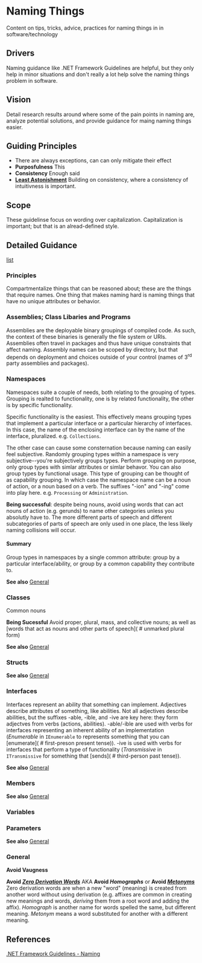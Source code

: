# Naming Things
Content on tips, tricks, advice, practices for naming things in in software/technology

## Drivers
Naming guidance like .NET Framework Guidelines are helpful, but they only help in minor situations and don't really a lot help solve the naming things problem in software.

## Vision
Detail research results around where some of the pain points in naming are, analyze potential solutions, and provide guidance for maing naming things easier.

## Guiding Principles
- There are always exceptions, can can only mitigate their effect
- **Purposfulness** This
- **Consistency** Enough said
- **[Least Astonishment](https://en.wikipedia.org/wiki/Principle_of_least_astonishment)** Building on consistency, where a consistency of intuitivness is important.

## Scope
These guidelinse focus on wording over capitalization.  Capitalization is important; but that is an alread-defined style.

## Detailed Guidance
[list]( # "likiuj")

### Principles
Compartmentalize things that can be reasoned about; these are the things that require names.  One thing that makes naming hard is naming things that have no unique attributes or behavior.

### Assemblies; Class Libaries and Programs
Assemblies are the deployable binary groupings of compiled code.  As such, the context of these binaries is generally the file system or URIs.  Assemblies often travel in packages and thus have unique constraints that affect naming.  Assembly names can be scoped by directory, but that depends on deployment and choices outside of your control (names of 3<sup>rd</sup> party assemblies and  packages).


### Namespaces
Namespaces suite a couple of needs, both relating to the grouping of types.  Grouping is realted to functionality, one is by related functionality, the other is by specific functionality.

Specific functionality is the easiest.  This effectively means grouping types that implement a particular interface or a particular hierarchy of interfaces.  In this case, the name of the enclosing interface can by the name of the interface, pluralized.  e.g. `Collections`.

The other case can cause some consternation because naming can easily feel subjective.  Randomly grouping types within a namespace is very subjective--you're subjectively groups types.  Perform grouping on purpose, only group types with simlar attributes or simlar behavor.  You can also group types by functional usage.  This type of grouping can be thought of as capability grouping.  In which case the namespace name can be a noun of action, or a noun based on a verb.  The suffixes "-ion" and "-ing" come into play here.  e.g. `Processing` or `Administration`.

**Being successful**: despite being nouns, avoid using words that can act nouns of action (e.g. gerunds) to name other categories unless you absolutly have to.  The more different parts of speech and different subcategories of parts of speech are only used in one place, the less likely naming collisions will occur.

#### Summary
Group types in namespaces by a single common attribute: group by a particular interface/ability, or group by a common capability they contribute to.

**See also** [General](#general)

### Classes
Common nouns

**Being Sucessful** Avoid proper, plural, mass, and collective nouns; as well as [words that act as nouns and other parts of speech]( # unmarked plural form)

**See also** [General](#general)

### Structs
**See also** [General](#general)

### Interfaces
Interfaces represent an ability that something can implement.  Adjectives describe attributes of something, like abilities.  Not all adjectives describe abilities, but the suffixes -able, -ible, and -ive are key here: they form adjectves from verbs (actions, abilities).  -able/-ible are used with verbs for interfaces representing an inherent ability of an implementation (*Enumerable* in `IEnumerable` to represents something that you can [enumerate]( # first-preson present tense)). -ive is used with verbs for interfaces that perform a type of functionality (*Transmissive* in `ITransmissive` for something that [sends]( # third-person past tense)).  

**See also** [General](#general)

### Members
**See also** [General](#general)

### Variables

### Parameters
**See also** [General](#general)

### General
**Avoid Vaugness**

**Avoid *[Zero Derivation Words]( # "also called conversion, is a kind of word formation involving the creation of a word--of a new word class--from an existing word--of a different word class--")*** AKA **Avoid *Homographs*** or **Avoid *[Metonyms]( # "e.g. 'Washington' to mean 'federal government' Also: nounification, e.g.: 'ask' in place of 'question'.  ")*** Zero derivation words are when a new "word" (meaning) is created from another word without using derivation (e.g. affixes are common in creating new meanings and words, _deriving_ them from a root word and adding the affix). *Homograph* is another name for words spelled the same, but different meaning. *Metonym* means a word substituted for another with a different meaning. 

## References
[.NET Framework Guidelines - Naming](https://docs.microsoft.com/en-us/dotnet/standard/design-guidelines/naming-guidelines)
